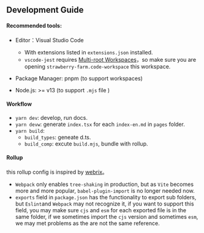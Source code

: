 ## Development Guide

#### Recommended tools:

- Editor：Visual Studio Code

  - With extensions listed in `extensions.json` installed.
  - `vscode-jest` requires [Multi-root Workspaces](https://github.com/jest-community/vscode-jest#how-to-use-the-extension-with-monorepo-projects)，so make sure you are opening `strawberry-farm.code-workspace` this workspace.

- Package Manager: pnpm (to support workspaces)
- Node.js: >= v13 (to support `.mjs` file )

#### Workflow

- `yarn dev`: develop, run docs.
- `yarn devw`: generate `index.tsx` for each `index-en.md` in `pages` folder.
- `yarn build`:
  - `build_types`: geneate d.ts.
  - `build_comp`: excute `build.mjs`, bundle with rollup.

#### Rollup

this rollup config is inspired by [webrix](https://github.com/open-amdocs/webrix)。

- `Webpack` only enables `tree-shaking` in production, but as `Vite` becomes more and more popular, `babel-plugin-import` is no longer needed now.
- `exports` field in `package.json` has the functionality to export sub folders, but `Eslint`and `Webpack` may not recognize it, if you want to support this field, you may make sure `cjs` and `esm` for each exported file is in the same folder, if we sometimes import the `cjs` version and sometimes `esm`, we may met problems as the are not the same reference.
